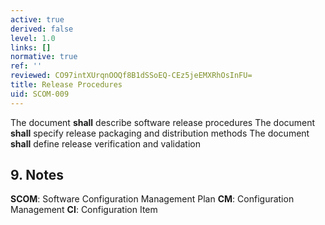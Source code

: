 ```yaml
---
active: true
derived: false
level: 1.0
links: []
normative: true
ref: ''
reviewed: CO97intXUrqnOOQf8B1dSSoEQ-CEz5jeEMXRhOsInFU=
title: Release Procedures
uid: SCOM-009
---
```


The document **shall** describe software release procedures
The document **shall** specify release packaging and distribution methods
The document **shall** define release verification and validation

## 9. Notes
**SCOM**: Software Configuration Management Plan
**CM**: Configuration Management
**CI**: Configuration Item
